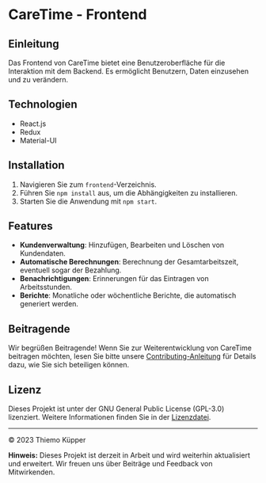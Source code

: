# CareTime - Frontend

## Einleitung

Das Frontend von CareTime bietet eine Benutzeroberfläche für die Interaktion mit dem Backend. Es ermöglicht Benutzern, Daten einzusehen und zu verändern.

## Technologien

- React.js
- Redux
- Material-UI

## Installation

1. Navigieren Sie zum `frontend`-Verzeichnis.
2. Führen Sie `npm install` aus, um die Abhängigkeiten zu installieren.
3. Starten Sie die Anwendung mit `npm start`.

## Features

- **Kundenverwaltung**: Hinzufügen, Bearbeiten und Löschen von Kundendaten.
- **Automatische Berechnungen**: Berechnung der Gesamtarbeitszeit, eventuell sogar der Bezahlung.
- **Benachrichtigungen**: Erinnerungen für das Eintragen von Arbeitsstunden.
- **Berichte**: Monatliche oder wöchentliche Berichte, die automatisch generiert werden.

## Beitragende

Wir begrüßen Beitragende! Wenn Sie zur Weiterentwicklung von CareTime beitragen möchten, lesen Sie bitte unsere [Contributing-Anleitung](CONTRIBUTING.md) für Details dazu, wie Sie sich beteiligen können.

## Lizenz

Dieses Projekt ist unter der GNU General Public License (GPL-3.0) lizenziert. Weitere Informationen finden Sie in der [Lizenzdatei](LICENSE).

---

© 2023 Thiemo Küpper

**Hinweis:** Dieses Projekt ist derzeit in Arbeit und wird weiterhin aktualisiert und erweitert. Wir freuen uns über Beiträge und Feedback von Mitwirkenden.